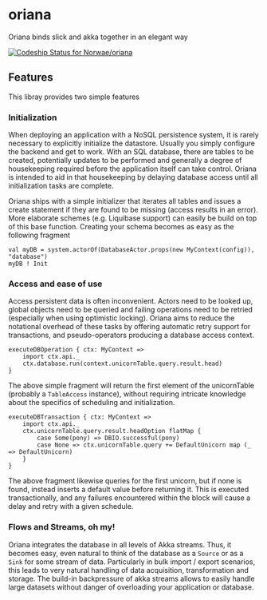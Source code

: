 # oriana
Oriana binds slick and akka together in an elegant way

[ ![Codeship Status for Norwae/oriana](https://codeship.com/projects/8e236ea0-d613-0133-8fbf-4e3a42acd1da/status?branch=master)](https://codeship.com/projects/142692)

## Features

This libray provides two simple features

### Initialization

When deploying an application with a NoSQL persistence system, it is rarely necessary to explicitly initialize
the datastore. Usually you simply configure the backend and get to work. With an SQL database, there are tables
to be created, potentially updates to be performed and generally a degree of housekeeping required before the application
itself can take control. Oriana is intended to aid in that housekeeping by delaying database access until all
initialization tasks are complete.

Oriana ships with a simple initializer that iterates all tables and issues a create statement if they are found
to be missing (access results in an error). More elaborate schemes  (e.g. Liquibase support) can easily be
build on top of this base function. Creating your schema becomes as easy as the following fragment

    val myDB = system.actorOf(DatabaseActor.props(new MyContext(config)), "database")
    myDB ! Init

### Access and ease of use

Access persistent data is often inconvenient. Actors need to be looked up, global objects need to be queried
and failing operations need to be retried (especially when using optimistic locking). Oriana aims to reduce the
notational overhead of these tasks by offering automatic retry support for transactions, and pseudo-operators producing
a database access context. 

    executeDBOperation { ctx: MyContext =>
        import ctx.api._
        ctx.database.run(context.unicornTable.query.result.head)
    }
    
The above simple fragment will return the first element of the unicornTable (probably a `TableAccess` instance), without
requiring intricate knowledge about the specifics of scheduling and initialization.
 
    executeDBTransaction { ctx: MyContext =>
        import ctx.api._
        ctx.unicornTable.query.result.headOption flatMap {
            case Some(pony) => DBIO.successful(pony)
            case None => ctx.unicornTable.query += DefaultUnicorn map (_ => DefaultUnicorn)
        }
    }
    
The above fragment likewise queries for the first unicorn, but if none is found, instead inserts a default value
before returning it. This is executed transactionally, and any failures encountered within the block will
cause a delay and retry with a given schedule.

### Flows and Streams, oh my!

Oriana integrates the database in all levels of Akka streams. Thus, it becomes easy, even natural to think of the
database as a `Source` or as a `Sink` for some stream of data. Particularly in bulk import / export scenarios, this
leads to very natural handling of data acquisition, transformation and storage. The build-in backpressure of akka streams
allows to easily handle large datasets without danger of overloading your application or database.
